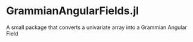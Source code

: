 # GrammianAngularFields.jl
A small package that converts a univariate array into a Grammian Angular Field
